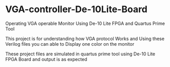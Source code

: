 # VGA-controller-De-10Lite-Board
Operating VGA operable Monitor Using De-10 Lite FPGA and Quartus Prime Tool

This project is for understanding how VGA protocol Works and Using these Verilog files you can able to Display one color on the monitor

These project files are simulated in quartus prime tool using De-10 Lite FPGA Board and output is as expected
